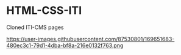 # HTML-CSS-ITI

Cloned ITI-CMS pages

https://user-images.githubusercontent.com/87530801/169651683-480ec3c1-79d1-4dba-bf8a-216e0132f763.png
